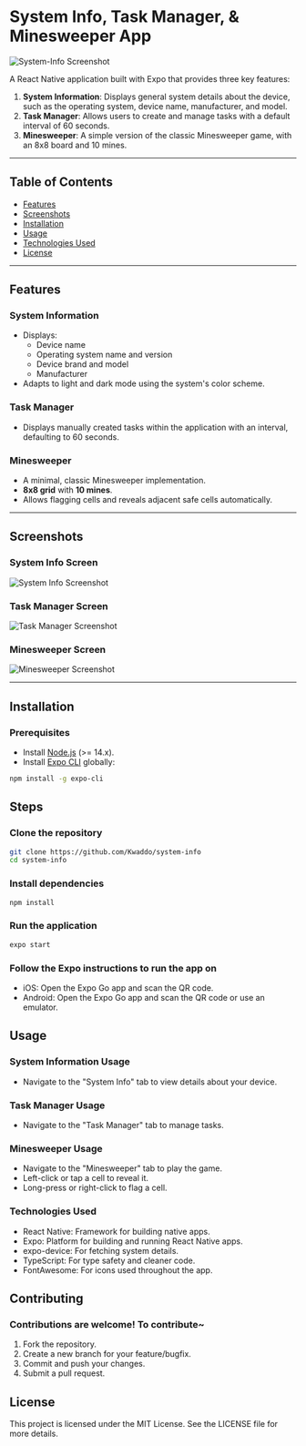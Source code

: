 # System Info, Task Manager, & Minesweeper App

![System-Info Screenshot](./preview/image.jpg)

A React Native application built with Expo that provides three key features:

1. **System Information**: Displays general system details about the device, such as the operating system, device name, manufacturer, and model.
2. **Task Manager**: Allows users to create and manage tasks with a default interval of 60 seconds.
3. **Minesweeper**: A simple version of the classic Minesweeper game, with an 8x8 board and 10 mines.

---

## Table of Contents

- [Features](#features)
- [Screenshots](#screenshots)
- [Installation](#installation)
- [Usage](#usage)
- [Technologies Used](#technologies-used)
- [License](#license)

---

## Features

### System Information

- Displays:
  - Device name
  - Operating system name and version
  - Device brand and model
  - Manufacturer
- Adapts to light and dark mode using the system's color scheme.

### Task Manager

- Displays manually created tasks within the application with an interval, defaulting to 60 seconds.

### Minesweeper

- A minimal, classic Minesweeper implementation.
- **8x8 grid** with **10 mines**.
- Allows flagging cells and reveals adjacent safe cells automatically.

---

## Screenshots

### System Info Screen

![System Info Screenshot](./preview/IMG_4925.webp)  

### Task Manager Screen

![Task Manager Screenshot](./preview/IMG_4926.webp)

### Minesweeper Screen

![Minesweeper Screenshot](./preview/IMG_4907.webp)  

---

## Installation

### Prerequisites

- Install [Node.js](https://nodejs.org/) (>= 14.x).
- Install [Expo CLI](https://expo.dev/) globally:

```bash
npm install -g expo-cli
```

## Steps

### Clone the repository

```bash
git clone https://github.com/Kwaddo/system-info
cd system-info
```

### Install dependencies

```bash
npm install
```

### Run the application

```bash
expo start
```

### Follow the Expo instructions to run the app on

- iOS: Open the Expo Go app and scan the QR code.
- Android: Open the Expo Go app and scan the QR code or use an emulator.

## Usage

### System Information Usage

- Navigate to the "System Info" tab to view details about your device.

### Task Manager Usage

- Navigate to the "Task Manager" tab to manage tasks.

### Minesweeper Usage

- Navigate to the "Minesweeper" tab to play the game.
- Left-click or tap a cell to reveal it.
- Long-press or right-click to flag a cell.

### Technologies Used

- React Native: Framework for building native apps.
- Expo: Platform for building and running React Native apps.
- expo-device: For fetching system details.
- TypeScript: For type safety and cleaner code.
- FontAwesome: For icons used throughout the app.

## Contributing

### Contributions are welcome! To contribute~

1) Fork the repository.
2) Create a new branch for your feature/bugfix.
3) Commit and push your changes.
4) Submit a pull request.

## License

This project is licensed under the MIT License. See the LICENSE file for more details.
